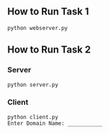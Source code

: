 ## How to Run Task 1

```
python webserver.py
```

## How to Run Task 2

### Server

```
python server.py
```

### Client

```
python client.py
Enter Domain Name: ___________
```
